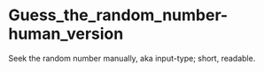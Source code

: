 # Guess_the_random_number-human_version
Seek the random number manually, aka input-type; short, readable.
